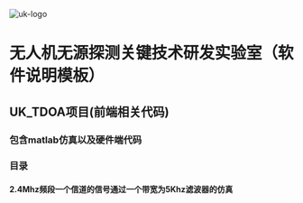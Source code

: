 ![uk-logo](https://s2.ax1x.com/2020/01/19/1C8qXt.png)
# 无人机无源探测关键技术研发实验室（软件说明模板）
## UK_TDOA项目(前端相关代码)

### 包含matlab仿真以及硬件端代码

### 目录
#### 2.4Mhz频段一个信道的信号通过一个带宽为5Khz滤波器的仿真
